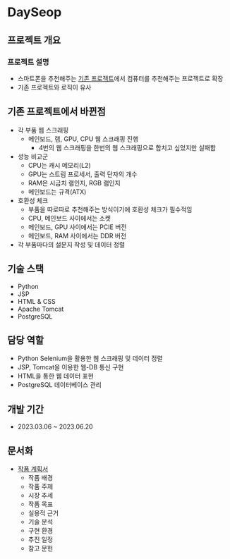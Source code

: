 # DaySeop

## 프로젝트 개요

### 프로젝트 설명

- 스마트폰을 추천해주는 [기존 프로젝트](https://github.com/99cp/choose_phone)에서 컴퓨터를 추천해주는 프로젝트로 확장
- 기존 프로젝트와 로직이 유사

## 기존 프로젝트에서 바뀐점

- 각 부품 웹 스크래핑
  - 메인보드, 램, GPU, CPU 웹 스크래핑 진행
    - 4번의 웹 스크래핑을 한번의 웹 스크래핑으로 합치고 싶었지만 실패함
- 성능 비교군
  - CPU는 캐시 메모리(L2)
  - GPU는 스트림 프로세서, 출력 단자의 개수
  - RAM은 시금치 램인지, RGB 램인지
  - 메인보드는 규격(ATX)
- 호환성 체크
  - 부품을 따로따로 추천해주는 방식이기에 호환성 체크가 필수적임
  - CPU, 메인보드 사이에서는 소켓
  - 메인보드, GPU 사이에서는 PCIE 버전
  - 메인보드, RAM 사이에서는 DDR 버전
- 각 부품마다의 설문지 작성 및 데이터 정렬

## 기술 스택

- Python
- JSP
- HTML & CSS
- Apache Tomcat
- PostgreSQL

## 담당 역할

- Python Selenium을 활용한 웹 스크래핑 및 데이터 정렬
- JSP, Tomcat을 이용한 웹-DB 통신 구현
- HTML을 통한 웹 데이터 표현
- PostgreSQL 데이터베이스 관리

## 개발 기간

- 2023.03.06 ~ 2023.06.20

## 문서화

- [작품 계획서](작품계획서.pdf)
  - 작품 배경
  - 작품 주제
  - 시장 추세
  - 작품 목표
  - 실용적 근거
  - 기술 분석
  - 구현 환경
  - 추진 일정
  - 참고 문헌
